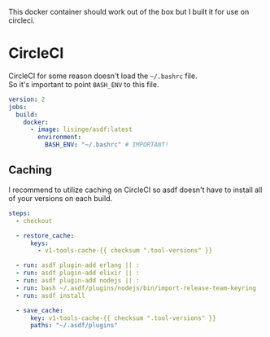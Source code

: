 This docker container should work out of the box but I built it for use on circleci.

# CircleCI
CircleCI for some reason doesn't load the `~/.bashrc` file.  
So it's important to point `BASH_ENV` to this file.

```yml
version: 2
jobs:
  build:
    docker:
      - image: lisinge/asdf:latest
        environment:
          BASH_ENV: "~/.bashrc" # IMPORTANT!
```

## Caching
I recommend to utilize caching on CircleCI so asdf doesn't have to install all
of your versions on each build.

```yml
steps:
  - checkout

  - restore_cache:
      keys:
        - v1-tools-cache-{{ checksum ".tool-versions" }}

  - run: asdf plugin-add erlang || :
  - run: asdf plugin-add elixir || :
  - run: asdf plugin-add nodejs || :
  - run: bash ~/.asdf/plugins/nodejs/bin/import-release-team-keyring
  - run: asdf install

  - save_cache:
      key: v1-tools-cache-{{ checksum ".tool-versions" }}
      paths: "~/.asdf/plugins"
```
